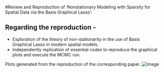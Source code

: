 #Review and Reproduction of ‘Nonstationary Modeling with Sparsity for Spatial Data via the Basis Graphical Lasso’:


## Regarding the reproduction -
* Exploration of the theory of non-stationarity in the use of Basis Graphical Lasso in modern spatial models.
* Independently replication of essential codes to reproduce the graphical plots and execute the MCMC run.

Plots generated from the reproduction of the corresponding paper.
![image](https://github.com/user-attachments/assets/6755671e-51fd-45c3-b198-43428a25a19d)
